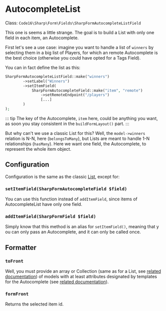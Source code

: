 # AutocompleteList

Class: `Code16\Sharp\Form\Fields\SharpFormAutocompleteListField`

This one is seems a little strange. The goal is to build a List with only one field in each item, an Autocomplete.

First let's see a use case: imagine you want to handle a list of `winners` by selecting them in a big list of Players, for which an remote Autocomplete is the best choice (otherwise you could have opted for a Tags Field).

You can in fact define the list as this:

```php
SharpFormAutocompleteListField::make("winners")
        ->setLabel("Winners")
        ->setItemField(
            SharpFormAutocompleteField::make("item", "remote")
                ->setRemoteEndpoint("/players")
                [...]
        )
);
```

::: tip
The key of the Autocomplete, `item` here, could be anything you want, as soon you stay consistent in the `buildFormLayout()` part.
:::

But why can't we use a classic List for this? Well, the `model->winners` relation is N-N, here (`belongsToMany`), but Lists are meant to handle 1-N relationships (`hasMany`). Here we want one field, the Autocomplete, to represent the whole item object.


## Configuration

Configuration is the same as the classic [List](list.md), except for:

### `setItemField(SharpFormAutocompleteField $field)`

You can use this function instead of `addItemField`, since items of AutocompleteList have only one field.

### `addItemField(SharpFormField $field)`

Simply know that this method is an alias for `setItemField()`, meaning that y ou can only pass an Autocomplete, and it can only be called once.


## Formatter

### `toFront`

Well, you must provide an array or Collection (same as for a List, see [related documentation](list.md)) of models with at least attributes designated by templates for the Autocomplete (see [related documentation](autocomplete.md)).

### `formFront`

Returns the selected item id.